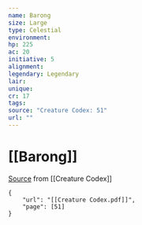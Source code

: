 ```yaml
---
name: Barong
size: Large
type: Celestial
environment: 
hp: 225
ac: 20
initiative: 5
alignment: 
legendary: Legendary
lair: 
unique: 
cr: 17
tags: 
source: "Creature Codex: 51"
url: ""
---
```

# [[Barong]]

[Source](zotero://open-pdf/library/items/NTNKJRHG?page=51) from [[Creature Codex]]

```pdf
{
	"url": "[[Creature Codex.pdf]]",
	"page": [51]
}
```


